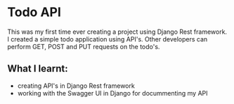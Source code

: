 # Todo API

This was my first time ever creating a project using Django Rest framework. 
I created a simple todo application using API's.
Other developers can perform GET, POST and PUT requests on the todo's.

## What I learnt:

- creating API's in Django Rest framework
- working with the Swagger UI in Django for docummenting my API
